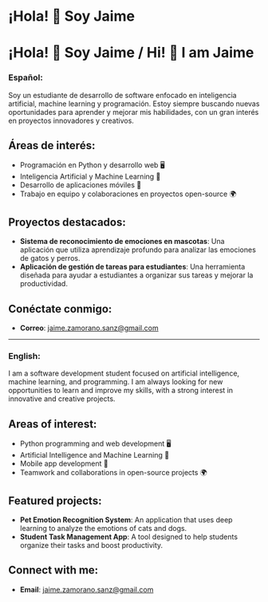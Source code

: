 # ¡Hola! 👋 Soy Jaime

# ¡Hola! 👋 Soy Jaime / Hi! 👋 I am Jaime

### Español:
Soy un estudiante de desarrollo de software enfocado en inteligencia artificial, machine learning y programación. Estoy siempre buscando nuevas oportunidades para aprender y mejorar mis habilidades, con un gran interés en proyectos innovadores y creativos.

## Áreas de interés:
- Programación en Python y desarrollo web 🖥️
- Inteligencia Artificial y Machine Learning 🤖
- Desarrollo de aplicaciones móviles 📱
- Trabajo en equipo y colaboraciones en proyectos open-source 🌍

## Proyectos destacados:
- **Sistema de reconocimiento de emociones en mascotas**: Una aplicación que utiliza aprendizaje profundo para analizar las emociones de gatos y perros.
- **Aplicación de gestión de tareas para estudiantes**: Una herramienta diseñada para ayudar a estudiantes a organizar sus tareas y mejorar la productividad.

## Conéctate conmigo:
- **Correo**: jaime.zamorano.sanz@gmail.com

---

### English:
I am a software development student focused on artificial intelligence, machine learning, and programming. I am always looking for new opportunities to learn and improve my skills, with a strong interest in innovative and creative projects.

## Areas of interest:
- Python programming and web development 🖥️
- Artificial Intelligence and Machine Learning 🤖
- Mobile app development 📱
- Teamwork and collaborations in open-source projects 🌍

## Featured projects:
- **Pet Emotion Recognition System**: An application that uses deep learning to analyze the emotions of cats and dogs.
- **Student Task Management App**: A tool designed to help students organize their tasks and boost productivity.

## Connect with me:
- **Email**: jaime.zamorano.sanz@gmail.com
